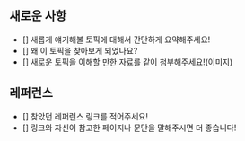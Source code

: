 ## 새로운 사항

-   [] 새롭게 얘기해볼 토픽에 대해서 간단하게 요약해주세요!
-   [] 왜 이 토픽을 찾아보게 되었나요?
-   [] 새로운 토픽을 이해할 만한 자료를 같이 첨부해주세요!(이미지)

## 레퍼런스

-   [] 찾았던 레퍼런스 링크를 적어주세요!
-   [] 링크와 자신이 참고한 페이지나 문단을 말해주시면 더 좋습니다!
